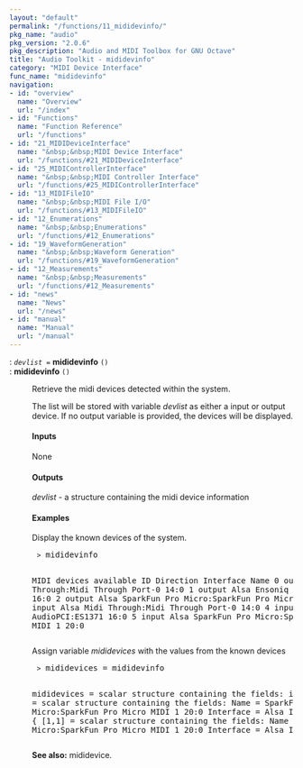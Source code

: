 ```yaml
---
layout: "default"
permalink: "/functions/11_mididevinfo/"
pkg_name: "audio"
pkg_version: "2.0.6"
pkg_description: "Audio and MIDI Toolbox for GNU Octave"
title: "Audio Toolkit - mididevinfo"
category: "MIDI Device Interface"
func_name: "mididevinfo"
navigation:
- id: "overview"
  name: "Overview"
  url: "/index"
- id: "Functions"
  name: "Function Reference"
  url: "/functions"
- id: "21_MIDIDeviceInterface"
  name: "&nbsp;&nbsp;MIDI Device Interface"
  url: "/functions/#21_MIDIDeviceInterface"
- id: "25_MIDIControllerInterface"
  name: "&nbsp;&nbsp;MIDI Controller Interface"
  url: "/functions/#25_MIDIControllerInterface"
- id: "13_MIDIFileIO"
  name: "&nbsp;&nbsp;MIDI File I/O"
  url: "/functions/#13_MIDIFileIO"
- id: "12_Enumerations"
  name: "&nbsp;&nbsp;Enumerations"
  url: "/functions/#12_Enumerations"
- id: "19_WaveformGeneration"
  name: "&nbsp;&nbsp;Waveform Generation"
  url: "/functions/#19_WaveformGeneration"
- id: "12_Measurements"
  name: "&nbsp;&nbsp;Measurements"
  url: "/functions/#12_Measurements"
- id: "news"
  name: "News"
  url: "/news"
- id: "manual"
  name: "Manual"
  url: "/manual"
---
```

<dl class="first-deftypefn">
<dt class="deftypefn" id="index-mididevinfo"><span class="category-def">: </span><span><code class="def-type"><var class="var">devlist</var> =</code> <strong class="def-name">mididevinfo</strong> <code class="def-code-arguments">()</code><a class="copiable-link" href='#index-mididevinfo'></a></span></dt>
<dt class="deftypefnx def-cmd-deftypefn" id="index-mididevinfo-1"><span class="category-def">: </span><span><strong class="def-name">mididevinfo</strong> <code class="def-code-arguments">()</code><a class="copiable-link" href='#index-mididevinfo-1'></a></span></dt>
<dd><p>Retrieve the midi devices detected within the system.
</p>
<p>The list will be stored with variable <var class="var">devlist</var> as either a input or output device.
 If no output variable is provided, the devices will be displayed.
</p>
<h4 class="subsubheading" id="Inputs">Inputs</h4>
<p>None
</p>
<h4 class="subsubheading" id="Outputs">Outputs</h4>
<p><var class="var">devlist</var> - a structure containing the midi device information
</p>
<h4 class="subsubheading" id="Examples">Examples</h4>
<p>Display the known devices of the system.
 </p><div class="example">
<pre class="example-preformatted"> <code class="command">&gt;</code> mididevinfo

 MIDI devices available
 ID Direction Interface  Name
  0 output    Alsa       Midi Through:Midi Through Port-0 14:0
  1 output    Alsa       Ensoniq AudioPCI:ES1371 16:0
  2 output    Alsa       SparkFun Pro Micro:SparkFun Pro Micro MIDI 1 20:0
  3 input     Alsa       Midi Through:Midi Through Port-0 14:0
  4 input     Alsa       Ensoniq AudioPCI:ES1371 16:0
  5 input     Alsa       SparkFun Pro Micro:SparkFun Pro Micro MIDI 1 20:0 
 </pre></div>

<p>Assign variable <var class="var">mididevices</var> with the values from the known devices
 </p><div class="example">
<pre class="example-preformatted"> <code class="command">&gt;</code> mididevices = mididevinfo

 mididevices =
  scalar structure containing the fields:
    input =
    {
      [1,1] =
        scalar structure containing the fields:
          Name = SparkFun Pro Micro:SparkFun Pro Micro MIDI 1 20:0
          Interface = Alsa
          ID =  0
    }
    output =
    {
      [1,1] =
        scalar structure containing the fields:
          Name = SparkFun Pro Micro:SparkFun Pro Micro MIDI 1 20:0
          Interface = Alsa
          ID =  1
    }
 </pre></div>


<p><strong class="strong">See also:</strong> mididevice.
 </p></dd></dl>